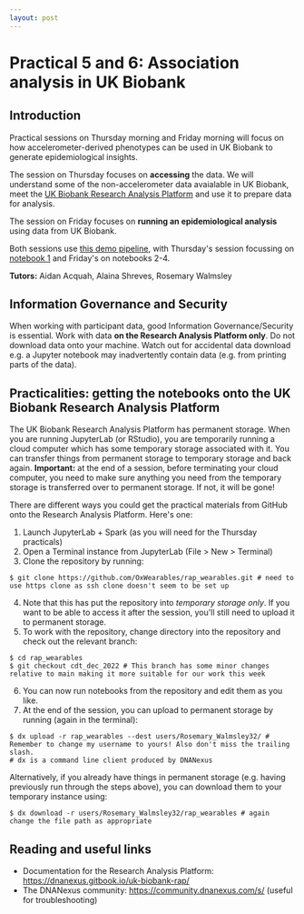 ```yaml
---
layout: post
---
```


# Practical 5 and 6: Association analysis in UK Biobank

## Introduction 

Practical sessions on Thursday morning and Friday morning will focus on how accelerometer-derived phenotypes can be used in UK Biobank to generate epidemiological insights. 

The session on Thursday focuses on **accessing** the data. We will understand some of the non-accelerometer data avaialable in UK Biobank, meet the [UK Biobank Research Analysis Platform](https://www.ukbiobank.ac.uk/enable-your-research/research-analysis-platform) and use it to prepare data for analysis. 

The session on Friday focuses on **running an epidemiological analysis** using data from UK Biobank. 

Both sessions use [this demo pipeline]([https://github.com/OxWearables/rap_wearables](https://github.com/OxWearables/rap_wearables/tree/cdt_dec_2022)), with Thursday's session focussing on [notebook 1](https://github.com/OxWearables/rap_wearables/blob/main/1_Extract_Data.ipynb) and Friday's on notebooks 2-4.

**Tutors:** Aidan Acquah, Alaina Shreves, Rosemary Walmsley


## Information Governance and Security

When working with participant data, good Information Governance/Security is essential. Work with data **on the Research Analysis Platform only**. Do not download data onto your machine. Watch out for accidental data download e.g. a Jupyter notebook may inadvertently contain data (e.g. from printing parts of the data).  

## Practicalities: getting the notebooks onto the UK Biobank Research Analysis Platform

The UK Biobank Research Analysis Platform has permanent storage. When you are running JupyterLab (or RStudio), you are temporarily running a cloud computer which has some temporary storage associated with it. You can transfer things from permanent storage to temporary storage and back again. **Important:** at the end of a session, before terminating your cloud computer, you need to make sure anything you need from the temporary storage is transferred over to permanent storage. If not, it will be gone! 

There are different ways you could get the practical materials from GitHub onto the Research Analysis Platform. Here's one: 

1. Launch JupyterLab + Spark (as you will need for the Thursday practicals) 
2. Open a Terminal instance from JupyterLab (File > New > Terminal) 
3. Clone the repository by running: 
```shell
$ git clone https://github.com/OxWearables/rap_wearables.git # need to use https clone as ssh clone doesn't seem to be set up
```
4. Note that this has put the repository into *temporary storage only*. If you want to be able to access it after the session, you'll still need to upload it to permanent storage. 
5. To work with the repository, change directory into the repository and check out the relevant branch: 
```shell
$ cd rap_wearables
$ git checkout cdt_dec_2022 # This branch has some minor changes relative to main making it more suitable for our work this week 
```
6. You can now run notebooks from the repository and edit them as you like. 
7. At the end of the session, you can upload to permanent storage by running (again in the terminal): 
```shell
$ dx upload -r rap_wearables --dest users/Rosemary_Walmsley32/ # Remember to change my username to yours! Also don't miss the trailing slash. 
# dx is a command line client produced by DNANexus
```

Alternatively, if you already have things in permanent storage (e.g. having previously run through the steps above), you can download them to your temporary instance using: 
```shell
$ dx download -r users/Rosemary_Walmsley32/rap_wearables # again change the file path as appropriate
```


## Reading and useful links

- Documentation for the Research Analysis Platform: https://dnanexus.gitbook.io/uk-biobank-rap/
- The DNANexus community: https://community.dnanexus.com/s/ (useful for troubleshooting)
